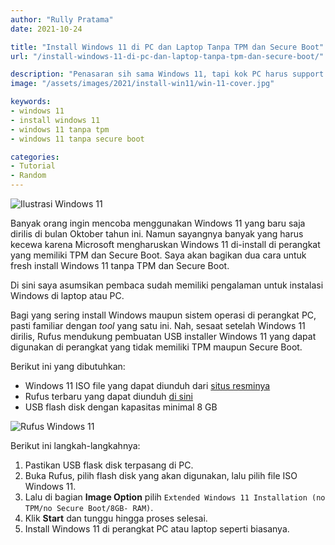 ```yaml
---
author: "Rully Pratama"
date: 2021-10-24

title: "Install Windows 11 di PC dan Laptop Tanpa TPM dan Secure Boot"
url: "/install-windows-11-di-pc-dan-laptop-tanpa-tpm-dan-secure-boot/"

description: "Penasaran sih sama Windows 11, tapi kok PC harus support TPM dan Secure Boot. Begini cara bypass-nya..."
image: "/assets/images/2021/install-win11/win-11-cover.jpg"

keywords:
- windows 11
- install windows 11
- windows 11 tanpa tpm
- windows 11 tanpa secure boot

categories:
- Tutorial
- Random
---
```


![Ilustrasi Windows 11](/assets/images/2021/install-win11/win-11-cover.jpg)

Banyak orang ingin mencoba menggunakan Windows 11 yang baru saja dirilis di bulan Oktober tahun ini. Namun sayangnya banyak yang harus kecewa karena Microsoft mengharuskan Windows 11 di-install di perangkat yang memiliki TPM dan Secure Boot. Saya akan bagikan dua cara untuk fresh install Windows 11 tanpa TPM dan Secure Boot.


Di sini saya asumsikan pembaca sudah memiliki pengalaman untuk instalasi Windows di laptop atau PC.

Bagi yang sering install Windows maupun sistem operasi di perangkat PC, pasti familiar dengan *tool* yang satu ini. Nah, sesaat setelah Windows 11 dirilis, Rufus mendukung pembuatan USB installer Windows 11 yang dapat digunakan di perangkat yang tidak memiliki TPM maupun Secure Boot.

Berikut ini yang dibutuhkan:

* Windows 11 ISO file yang dapat diunduh dari [situs resminya](https://www.microsoft.com/en-us/software-download/windows11)
* Rufus terbaru yang dapat diunduh [di sini](https://rufus.ie/en/)
* USB flash disk dengan kapasitas minimal 8 GB

![Rufus Windows 11](/assets/images/2021/install-win11/win-11-rufus.webp)

Berikut ini langkah-langkahnya:

1. Pastikan USB flask disk terpasang di PC.
2. Buka Rufus, pilih flash disk yang akan digunakan, lalu pilih file ISO Windows 11.
3. Lalu di bagian **Image Option** pilih `Extended Windows 11 Installation (no TPM/no Secure Boot/8GB- RAM)`.
4. Klik **Start** dan tunggu hingga proses selesai.
5. Install Windows 11 di perangkat PC atau laptop seperti biasanya.